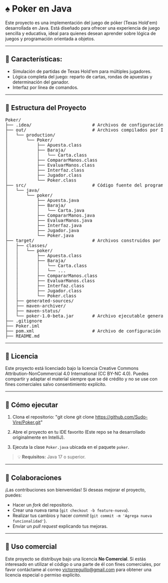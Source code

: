 # ♠️ Poker en Java
Este proyecto es una implementación del juego de póker (Texas Hold'em) desarrollada en Java. Está diseñado para ofrecer una experiencia de juego sencilla y educativa, ideal para quienes desean aprender sobre lógica de juegos y programación orientada a objetos.

---

## 🎯 Características:
- Simulación de partidas de Texas Hold'em para múltiples jugadores.
- Lógica completa del juego: reparto de cartas, rondas de apuestas y determinación del ganador.
- Interfaz por línea de comandos.

---

## 📁 Estructura del Proyecto
<pre>
Poker/
├── .idea/                       # Archivos de configuración de IntelliJ IDEA
├── out/                         # Archivos compilados por IntelliJ
│   └── production/
│       └── Poker/
│           ├── Apuesta.class
│           ├── Baraja/
│           │   └── Carta.class
│           ├── CompararManos.class
│           ├── EvaluarManos.class
│           ├── Interfaz.class
│           ├── Jugador.class
│           └── Poker.class
├── src/                         # Código fuente del programa
│   └── java/
│       └── poker/
│           ├── Apuesta.java
│           ├── Baraja/
│           │   └── Carta.java
│           ├── CompararManos.java
│           ├── EvaluarManos.java
│           ├── Interfaz.java
│           ├── Jugador.java
│           └── Poker.java
├── target/                      # Archivos construidos por Maven
│   ├── classes/
│   │   └── poker/
│   │       ├── Apuesta.class
│   │       ├── Baraja/
│   │       │   └── Carta.class
│   │       │   └── ...
│   │       ├── CompararManos.class
│   │       ├── EvaluarManos.class
│   │       ├── Interfaz.class
│   │       ├── Jugador.class
│   │       └── Poker.class
│   ├── generated-sources/
│   ├── maven-archiver/
│   ├── maven-status/
│   └── poker-1.0-beta.jar       # Archivo ejecutable generado
├── .gitignore
├── Poker.iml
├── pom.xml                      # Archivo de configuración de Maven
├── README.md
</pre>

---

## 📄 Licencia
Este proyecto está licenciado bajo la licencia Creative Commons Attribution-NonCommercial 4.0 International (CC BY-NC 4.0). Puedes compartir y adaptar el material siempre que se dé crédito y no se use con fines comerciales salvo consentimiento explícito.

---

## 🚀 Cómo ejecutar

1. Clona el repositorio:
   "git clone git clone https://github.com/Sudo-Vire/Poker.git"

2. Abre el proyecto en tu IDE favorito (Este repo se ha desarrollado originalmente en IntelliJ).

3. Ejecuta la clase `Poker.java` ubicada en el paquete `poker`.

> 💡 **Requisitos:** Java 17 o superior.

---

## 🤝 Colaboraciones

¡Las contribuciones son bienvenidas! Si deseas mejorar el proyecto, puedes:

- Hacer un *fork* del repositorio.
- Crear una nueva rama (`git checkout -b feature-nueva`).
- Realizar tus cambios y hacer *commit* (`git commit -m 'Agrega nueva funcionalidad'`).
- Enviar un *pull request* explicando tus mejoras.

---

## 💼 Uso comercial

Este proyecto se distribuye bajo una licencia **No Comercial**. Si estás interesado en utilizar el código o una parte de él con fines comerciales, por favor contáctame al correo victorreguillo@gmail.com para obtener una licencia especial o permiso explícito.
